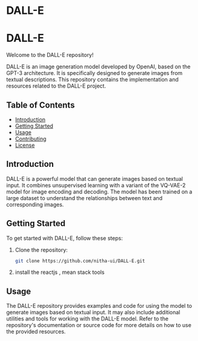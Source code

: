 # DALL-E
# DALL-E

Welcome to the DALL-E repository!

DALL-E is an image generation model developed by OpenAI, based on the GPT-3 architecture. 
It is specifically designed to generate images from textual descriptions.
This repository contains the implementation and resources related to the DALL-E project.

## Table of Contents

- [Introduction](#introduction)
- [Getting Started](#getting-started)
- [Usage](#usage)
- [Contributing](#contributing)
- [License](#license)

## Introduction

DALL-E is a powerful model that can generate images based on textual input. 
It combines unsupervised learning with a variant of the VQ-VAE-2 model for image encoding and decoding. 
The model has been trained on a large dataset to understand the relationships between text and corresponding images.

## Getting Started

To get started with DALL-E, follow these steps:

1. Clone the repository:

   ```bash
   git clone https://github.com/nitha-ui/DALL-E.git

2. install the reactjs , mean stack tools 
## Usage
The DALL-E repository provides examples and code for using the model to generate images based on textual input. 
It may also include additional utilities and tools for working with the DALL-E model. 
Refer to the repository's documentation or source code for more details on how to use the provided resources.
